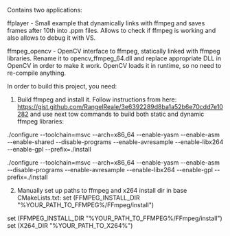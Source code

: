 Contains two applications:


ffplayer - Small example that dynamically links with ffmpeg and saves frames after 10th into .ppm files. Allows to check if ffmpeg is working and also allows to debug it with VS.

ffmpeg_opencv - OpenCV interface to ffmpeg, statically linked with ffmpeg libraries. Rename it to opencv_ffmpeg_64.dll and replace appropriate DLL in OpenCV in order to make it work.
OpenCV loads it in runtime, so no need to re-compile anything.


In order to build this project, you need:

1. Build ffmpeg and install it. Follow instructions from here: https://gist.github.com/RangelReale/3e6392289d8ba1a52b6e70cdd7e10282
and use next tow commands to build both static and dynamic ffmpeg libraries:

./configure --toolchain=msvc --arch=x86_64 --enable-yasm  --enable-asm --enable-shared --disable-programs --enable-avresample --enable-libx264 --enable-gpl --prefix=./install

./configure --toolchain=msvc --arch=x86_64 --enable-yasm  --enable-asm --disable-programs --enable-avresample --enable-libx264 --enable-gpl --prefix=./install

2. Manually set up paths to ffmpeg and x264 install dir in base CMakeLists.txt:
set (FFMPEG_INSTALL_DIR "%YOUR_PATH_TO_FFMPEG%/FFmpeg/install")

set (FFMPEG_INSTALL_DIR "%YOUR_PATH_TO_FFMPEG%/FFmpeg/install")
set (X264_DIR "%YOUR_PATH_TO_X264%")